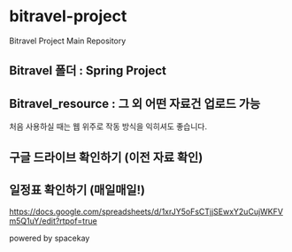 # bitravel-project
Bitravel Project Main Repository

## Bitravel 폴더 : Spring Project
## Bitravel_resource : 그 외 어떤 자료건 업로드 가능

처음 사용하실 때는 웹 위주로 작동 방식을 익히셔도 좋습니다.

## 구글 드라이브 확인하기 (이전 자료 확인)

## 일정표 확인하기 (매일매일!)
https://docs.google.com/spreadsheets/d/1xrJY5oFsCTjjSEwxY2uCujWKFVm5Q1uY/edit?rtpof=true

powered by spacekay 
